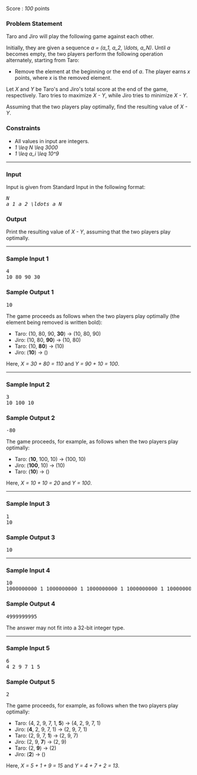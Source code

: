 <p>Score : <var>100</var> points</p>

<div class="part">
<section>
<h3>Problem Statement</h3><p>Taro and Jiro will play the following game against each other.</p>
<p>Initially, they are given a sequence <var>a = (a_1, a_2, \ldots, a_N)</var>.
Until <var>a</var> becomes empty, the two players perform the following operation alternately, starting from Taro:</p>
<ul>
<li>Remove the element at the beginning or the end of <var>a</var>. The player earns <var>x</var> points, where <var>x</var> is the removed element.</li>
</ul>
<p>Let <var>X</var> and <var>Y</var> be Taro's and Jiro's total score at the end of the game, respectively.
Taro tries to maximize <var>X - Y</var>, while Jiro tries to minimize <var>X - Y</var>.</p>
<p>Assuming that the two players play optimally, find the resulting value of <var>X - Y</var>.</p>
</section>
</div>

<div class="part">
<section>
<h3>Constraints</h3><ul>
<li>All values in input are integers.</li>
<li><var>1 \leq N \leq 3000</var></li>
<li><var>1 \leq a_i \leq 10^9</var></li>
</ul>
</section>
</div>

<hr />
<div class="io-style">
<div class="part">
<section>
<h3>Input</h3><p>Input is given from Standard Input in the following format:</p>
<pre><var>N</var>
<var>a_1</var> <var>a_2</var> <var>\ldots</var> <var>a_N</var>
</pre>

</section>
</div>

<div class="part">
<section>
<h3>Output</h3><p>Print the resulting value of <var>X - Y</var>, assuming that the two players play optimally.</p>
</section>
</div>
</div>

<hr />
<div class="part">
<section>
<h3>Sample Input 1</h3><pre>4
10 80 90 30
</pre>

</section>
</div>

<div class="part">
<section>
<h3>Sample Output 1</h3><pre>10
</pre>

<p>The game proceeds as follows when the two players play optimally (the element being removed is written bold):</p>
<ul>
<li>Taro: (10, 80, 90, <strong>30</strong>) → (10, 80, 90)</li>
<li>Jiro: (10, 80, <strong>90</strong>) → (10, 80)</li>
<li>Taro: (10, <strong>80</strong>) → (10)</li>
<li>Jiro: (<strong>10</strong>) → ()</li>
</ul>
<p>Here, <var>X = 30 + 80 = 110</var> and <var>Y = 90 + 10 = 100</var>.</p>
</section>
</div>

<hr />
<div class="part">
<section>
<h3>Sample Input 2</h3><pre>3
10 100 10
</pre>

</section>
</div>

<div class="part">
<section>
<h3>Sample Output 2</h3><pre>-80
</pre>

<p>The game proceeds, for example, as follows when the two players play optimally:</p>
<ul>
<li>Taro: (<strong>10</strong>, 100, 10) → (100, 10)</li>
<li>Jiro: (<strong>100</strong>, 10) → (10)</li>
<li>Taro: (<strong>10</strong>) → ()</li>
</ul>
<p>Here, <var>X = 10 + 10 = 20</var> and <var>Y = 100</var>.</p>
</section>
</div>

<hr />
<div class="part">
<section>
<h3>Sample Input 3</h3><pre>1
10
</pre>

</section>
</div>

<div class="part">
<section>
<h3>Sample Output 3</h3><pre>10
</pre>

</section>
</div>

<hr />
<div class="part">
<section>
<h3>Sample Input 4</h3><pre>10
1000000000 1 1000000000 1 1000000000 1 1000000000 1 1000000000 1
</pre>

</section>
</div>

<div class="part">
<section>
<h3>Sample Output 4</h3><pre>4999999995
</pre>

<p>The answer may not fit into a 32-bit integer type.</p>
</section>
</div>

<hr />
<div class="part">
<section>
<h3>Sample Input 5</h3><pre>6
4 2 9 7 1 5
</pre>

</section>
</div>

<div class="part">
<section>
<h3>Sample Output 5</h3><pre>2
</pre>

<p>The game proceeds, for example, as follows when the two players play optimally:</p>
<ul>
<li>Taro: (4, 2, 9, 7, 1, <strong>5</strong>) → (4, 2, 9, 7, 1)</li>
<li>Jiro: (<strong>4</strong>, 2, 9, 7, 1) → (2, 9, 7, 1)</li>
<li>Taro: (2, 9, 7, <strong>1</strong>) → (2, 9, 7)</li>
<li>Jiro: (2, 9, <strong>7</strong>) → (2, 9)</li>
<li>Taro: (2, <strong>9</strong>) → (2)</li>
<li>Jiro: (<strong>2</strong>) → ()</li>
</ul>
<p>Here, <var>X = 5 + 1 + 9 = 15</var> and <var>Y = 4 + 7 + 2 = 13</var>.</p></section>
</div>
